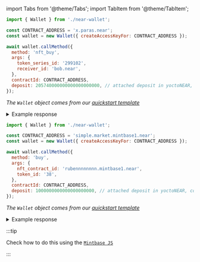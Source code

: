 import Tabs from '@theme/Tabs';
import TabItem from '@theme/TabItem';

<Tabs groupId="nft-contract-tabs" className="file-tabs">
<TabItem value="Paras" label="Paras" default>

```js
import { Wallet } from './near-wallet';

const CONTRACT_ADDRESS = 'x.paras.near';
const wallet = new Wallet({ createAccessKeyFor: CONTRACT_ADDRESS });

await wallet.callMethod({
  method: 'nft_buy',
  args: {
    token_series_id: '299102',
    receiver_id: 'bob.near',
  },
  contractId: CONTRACT_ADDRESS,
  deposit: 205740000000000000000000, // attached deposit in yoctoNEAR, covers NFT price + storage cost
});
```

_The `Wallet` object comes from our [quickstart template](https://github.com/near-examples/hello-near-examples/blob/main/frontend)_

<details>

<summary>Example response</summary>

```json
"299102:1"
```

</details>

</TabItem>

<TabItem value="Mintbase" label="Mintbase">

```js
import { Wallet } from './near-wallet';

const CONTRACT_ADDRESS = 'simple.market.mintbase1.near';
const wallet = new Wallet({ createAccessKeyFor: CONTRACT_ADDRESS });

await wallet.callMethod({
  method: 'buy',
  args: {
    nft_contract_id: 'rubennnnnnnn.mintbase1.near',
    token_id: '38',
  },
  contractId: CONTRACT_ADDRESS,
  deposit: 1000000000000000000000, // attached deposit in yoctoNEAR, covers NFT price + storage cost (optional)
});
```

_The `Wallet` object comes from our [quickstart template](https://github.com/near-examples/hello-near-examples/blob/main/frontend)_

<details>

<summary>Example response</summary>

```json
{
  "payout": {
    "rub3n.near": "889200000000000000000",
    "rubenm4rcus.near": "85800000000000000000"
  }
}
```

</details>

:::tip

Check how to do this using the [`Mintbase JS`](https://github.com/Mintbase/mintbase-js/tree/beta/packages/sdk)

:::

</TabItem>

</Tabs>
